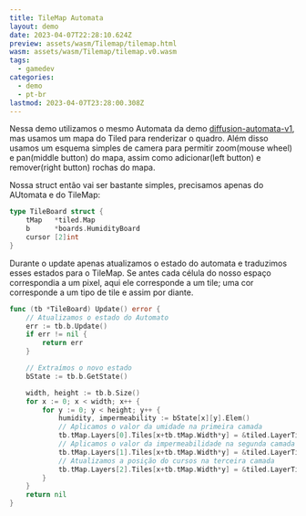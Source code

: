 ```yaml
---
title: TileMap Automata
layout: demo
date: 2023-04-07T22:28:10.624Z
preview: assets/wasm/Tilemap/tilemap.html
wasm: assets/wasm/Tilemap/tilemap.v0.wasm
tags:
  - gamedev
categories:
  - demo
  - pt-br
lastmod: 2023-04-07T23:28:00.308Z
---
```

Nessa demo utilizamos o mesmo Automata da demo [diffusion-automata-v1](/devlog/demo/2023/03/23/diffusion-automata-v1.html), mas usamos um mapa do Tiled para renderizar o quadro. Além disso usamos um esquema simples de camera para permitir zoom(mouse wheel) e pan(middle button) do mapa, assim como adicionar(left button) e remover(right button) rochas do mapa.

Nossa struct então vai ser bastante simples, precisamos apenas do AUtomata e do TileMap:

```go
type TileBoard struct {
	tMap   *tiled.Map
	b      *boards.HumidityBoard
	cursor [2]int
}
```

Durante o update apenas atualizamos o estado do automata e traduzimos esses estados para o TileMap. Se antes cada célula do nosso espaço correspondia a um pixel, aqui ele corresponde a um tile; uma cor corresponde a um tipo de tile e assim por diante.

```go
func (tb *TileBoard) Update() error {
	// Atualizamos o estado do Automato
	err := tb.b.Update()
	if err != nil {
		return err
	}

	// Extraímos o novo estado
	bState := tb.b.GetState()

	width, height := tb.b.Size()
	for x := 0; x < width; x++ {
		for y := 0; y < height; y++ {
			humidity, impermeability := bState[x][y].Elem()
			// Aplicamos o valor da umidade na primeira camada
			tb.tMap.Layers[0].Tiles[x+tb.tMap.Width*y] = &tiled.LayerTile{Tileset: tb.tMap.Tilesets[0], ID: uint32(humidity / 128)}
			// Aplicamos o valor da impermeabilidade na segunda camada
			tb.tMap.Layers[1].Tiles[x+tb.tMap.Width*y] = &tiled.LayerTile{Tileset: tb.tMap.Tilesets[1], ID: 838, Nil: impermeability < (math.MaxFloat32/5)*4}
			// Atualizamos a posição do cursos na terceira camada
			tb.tMap.Layers[2].Tiles[x+tb.tMap.Width*y] = &tiled.LayerTile{Tileset: tb.tMap.Tilesets[1], ID: 847, Nil: !(x == tb.cursor[0] && y == tb.cursor[1])}
		}
	}
	return nil
}
```
